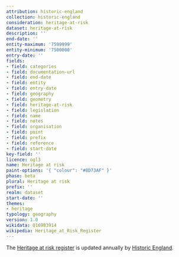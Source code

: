 ```yaml
---
attribution: historic-england
collection: historic-england
consideration: heritage-at-risk
dataset: heritage-at-risk
description: ''
end-date: ''
entity-maximum: '7599999'
entity-minimum: '7500000'
entry-date: ''
fields:
- field: categories
- field: documentation-url
- field: end-date
- field: entity
- field: entry-date
- field: geography
- field: geometry
- field: heritage-at-risk
- field: legislation
- field: name
- field: notes
- field: organisation
- field: point
- field: prefix
- field: reference
- field: start-date
key-field: ''
licence: ogl3
name: Heritage at risk
paint-options: '{ "colour": "#8D73AF" }'
phase: beta
plural: Heritage at risk
prefix: ''
realm: dataset
start-date: ''
themes:
- heritage
typology: geography
version: 1.0
wikidata: Q16983914
wikipedia: Heritage_at_Risk_Register
---
```


The [Heritage at risk register](https://historicengland.org.uk/advice/heritage-at-risk/search-register/) is updated annually by [Historic England](https://historicengland.org.uk/).
